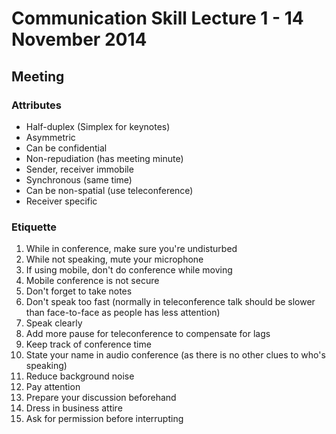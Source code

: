 # Communication Skill Lecture 1 - 14 November 2014

## Meeting
### Attributes
- Half-duplex (Simplex for keynotes)
- Asymmetric
- Can be confidential
- Non-repudiation (has meeting minute)
- Sender, receiver immobile
- Synchronous (same time)
- Can be non-spatial (use teleconference)
- Receiver specific

### Etiquette
1. While in conference, make sure you're undisturbed
2. While not speaking, mute your microphone
3. If using mobile, don't do conference while moving
4. Mobile conference is not secure
5. Don't forget to take notes
6. Don't speak too fast (normally in teleconference talk should be slower than face-to-face as people has less attention)
7. Speak clearly
8. Add more pause for teleconference to compensate for lags
9. Keep track of conference time
10. State your name in audio conference (as there is no other clues to who's speaking)
11. Reduce background noise
12. Pay attention
13. Prepare your discussion beforehand
14. Dress in business attire
15. Ask for permission before interrupting